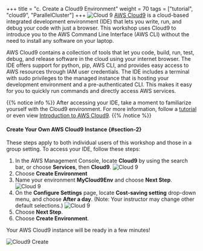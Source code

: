 +++
title = "c. Create a Cloud9 Environment"
weight = 70
tags = ["tutorial", "cloud9", "ParallelCluster"]
+++
![Cloud 9](/images/hpc-aws-parallelcluster-workshop/cloud9.png)
[AWS Cloud9](https://aws.amazon.com/cloud9/) is a cloud-based integrated development environment (IDE) that lets you write, run, and debug your code with just a browser. This workshop uses Cloud9 to introduce you to the AWS Command Line Interface (AWS CLI) without the need to install any software on your laptop.

AWS Cloud9 contains a collection of tools that let you code, build, run, test, debug, and release software in the cloud using your internet browser. The IDE offers support for python, pip, AWS CLI, and provides easy access to AWS resources through IAM user credentials. The IDE includes a terminal with sudo privileges to the managed instance that is hosting your development environment and a pre-authenticated CLI. This makes it easy for you to quickly run commands and directly access AWS services.

{{% notice info %}}
After accessing your IDE, take a moment to familiarize yourself with the Cloud9 environment. For more information, follow a [tutorial](https://docs.aws.amazon.com/cloud9/latest/user-guide/tutorial.html#tutorial-tour-ide) or even view [Introduction to AWS Cloud9](https://www.youtube.com/watch?v=JDHZOGMMkj8).
{{% /notice %}}

#### Create Your Own AWS Cloud9 Instance {#section-2}

These steps apply to both individual users of this workshop and those in a group setting. To access your IDE, follow these steps:

1. In the AWS Management Console, locate **Cloud9** by using the search bar, or choose **Services**, then **Cloud9**.
![Cloud 9](/images/introductory-steps/cloud9-find.png)
2. Choose **Create Environment**
3. Name your environment **MyCloud9Env** and choose **Next Step**.
![Cloud 9](/images/introductory-steps/cloud9-name.png)
4. On the **Configure Settings** page, locate **Cost-saving setting** drop-down menu, and choose **After a day**. (Note: Your instructor may change other default selections.)
![Cloud 9](/images/introductory-steps/cloud9-defaults.png)
5. Choose **Next Step**.
6. Choose **Create Environment**.

Your AWS Cloud9 instance will be ready in a few minutes!

![Cloud9 Create](/images/introductory-steps/cloud9-create.png)
